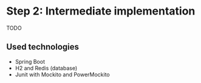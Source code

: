 # Step 2: Intermediate implementation
TODO

## Used technologies
- Spring Boot
- H2 and Redis (database)
- Junit with Mockito and PowerMockito
